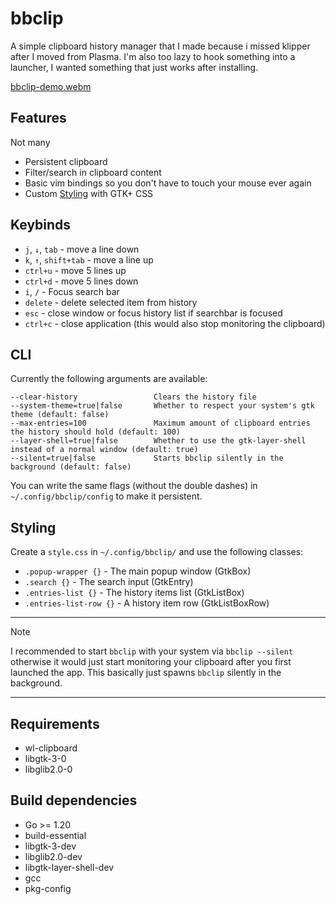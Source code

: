 # bbclip

A simple clipboard history manager that I made because i missed klipper after I
moved from Plasma.
I'm also too lazy to hook something into a launcher, I wanted something that just works after installing.

[bbclip-demo.webm](https://github.com/user-attachments/assets/e032fcac-f22a-4a0e-8bd5-056913e6f7bb)

## Features

Not many

 * Persistent clipboard
 * Filter/search in clipboard content
 * Basic vim bindings so you don't have to touch your mouse ever again
 * Custom [Styling](#Styling) with GTK+ CSS

## Keybinds

- `j`, `↓`, `tab` - move a line down
- `k`, `↑`, `shift+tab` - move a line up
- `ctrl+u` - move 5 lines up
- `ctrl+d` - move 5 lines down
- `i`, `/` - Focus search bar
- `delete` - delete selected item from history
- `esc` - close window or focus history list if searchbar is focused
- `ctrl+c` - close application (this would also stop monitoring the clipboard)


## CLI

Currently the following arguments are available:

```
--clear-history                 Clears the history file
--system-theme=true|false       Whether to respect your system's gtk theme (default: false)
--max-entries=100               Maximum amount of clipboard entries the history should hold (default: 100)
--layer-shell=true|false        Whether to use the gtk-layer-shell instead of a normal window (default: true)
--silent=true|false             Starts bbclip silently in the background (default: false)
```

You can write the same flags (without the double dashes) in `~/.config/bbclip/config` to make it persistent.


## Styling

Create a `style.css` in `~/.config/bbclip/` and use the following classes:

- `.popup-wrapper {}` - The main popup window (GtkBox)
- `.search {}` - The search input (GtkEntry)
- `.entries-list {}` - The history items list (GtkListBox)
- `.entries-list-row {}` - A history item row (GtkListBoxRow)


---
> [!NOTE]
> I recommended to start `bbclip` with your system via `bbclip --silent` otherwise it would just start monitoring your clipboard after you first launched the app.
> This basically just spawns `bbclip` silently in the background.
---

## Requirements

 * wl-clipboard
 * libgtk-3-0
 * libglib2.0-0

## Build dependencies

 * Go >= 1.20
 * build-essential
 * libgtk-3-dev
 * libglib2.0-dev
 * libgtk-layer-shell-dev
 * gcc
 * pkg-config
